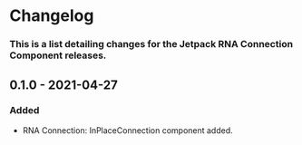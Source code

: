# Changelog

### This is a list detailing changes for the Jetpack RNA Connection Component releases.

## 0.1.0 - 2021-04-27
### Added
- RNA Connection: InPlaceConnection component added.
